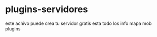 # plugins-servidores
este achivo puede crea tu servidor gratis esta todo los info  mapa mob plugins 
